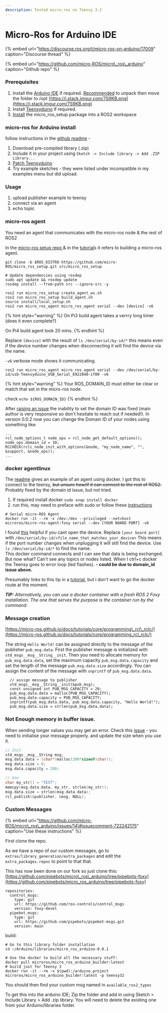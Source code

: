 ```yaml
---
description: Tested micro-ros on Teensy 3.2
---
```


# Micro-Ros for Arduino IDE

{% embed url="https://discourse.ros.org/t/micro-ros-on-arduino/17009" caption="Discourse thread" %}

{% embed url="https://github.com/micro-ROS/micro\_ros\_arduino" caption="Github repo" %}

### Prerequisites 

1. Install the [Arduino IDE](https://www.arduino.cc/en/software) if required. [Recommended](https://askubuntu.com/questions/107619/how-to-install-the-latest-arduino-ide) to unpack then move the folder to /opt [https://i.stack.imgur.com/7S9KB.png](https://i.stack.imgur.com/7S9KB.png)
2. Install [Teensyduino](https://www.pjrc.com/teensy/td_download.html) if required.
3. [Install](https://micro-ros.github.io/docs/tutorials/core/first_application_linux/) the micro\_ros\_setup package into a ROS2 workspace

### micro-ros for Arduino install

follow instructions in the [github readme](https://github.com/micro-ROS/micro_ros_arduino#how-to-use-the-precompiled-library) - 

1. Download pre-compiled library \(.zip\)
2. Include it in your project using `Sketch -> Include library -> Add .ZIP Library...`
3. [Patch Teensyduino](https://github.com/micro-ROS/micro_ros_arduino#patch-teensyduino)
4. Try example sketches - they were listed under incompatible in my examples menu but did upload.

### Usage

1. upload publisher example to teensy
2. connect via an agent
3. echo topic

### micro-ros agent

You need an agent that communicates with the micro-ros node & the rest of ROS2

In the [micro-ros setup repo ](https://github.com/micro-ROS/micro_ros_setup#building-micro-ros-agent)& in the [tutorial](https://micro-ros.github.io/docs/tutorials/core/first_application_rtos/freertos/)s it refers to building a micro-ros agent.

```text
git clone -b $ROS_DISTRO https://github.com/micro-ROS/micro_ros_setup.git src/micro_ros_setup

# Update dependencies using rosdep
sudo apt update && rosdep update
rosdep install --from-path src --ignore-src -y

ros2 run micro_ros_setup create_agent_ws.sh
ros2 run micro_ros_setup build_agent.sh
source install/local_setup.sh
ros2 run micro_ros_agent micro_ros_agent serial --dev [device] -v6
```

{% hint style="warning" %}
On Pi3 build agent takes a verrry long timer \(does it even complete?\)

On Pi4 build agent took 20 mins.
{% endhint %}

Replace `[device]` with the result of `ls /dev/serial/by-id/*` this means even if the device number changes when disconnecting it will find the device via the name.

`-v6` verbose mode shows it communicating.

```text
ros2 run micro_ros_agent micro_ros_agent serial --dev /dev/serial/by-id/usb-Teensyduino_USB_Serial_6922840-if00 -v6
```

{% hint style="warning" %}
Your ROS\_DOMAIN\_ID must either be clear or match that set in the micro-ros node.

check `echo ${ROS_DOMAIN_ID}`
{% endhint %}

After [raising an issue](https://github.com/micro-ROS/micro_ros_arduino/issues/21#issuecomment-724558682) the inability to set the domain ID was fixed \(main author is very responsive so don't hesitate to reach out if needed!\). In version 0.0.2 now you can change the Domain ID of your nodes using something like:

```text
...
rcl_node_options_t node_ops = rcl_node_get_default_options();
node_ops.domain_id = 10;
RCCHECK(rclc_node_init_with_options(&node, "my_node_name", "", &support, &node_ops));
...
```



### docker agentlinux

The [readme](https://github.com/micro-ROS/micro_ros_arduino#how-to-use-the-precompiled-library) gives an example of an agent using docker. I got this to connect to the teensy, ~~but unsure how/if it can connect to the rest of ROS2.~~ Probably fixed by the domain id issue, but not tried.

1. If required install docker `sudo snap install docker`
2. run this, may need to preface with sudo or follow these [instructions](https://docs.docker.com/engine/install/linux-postinstall/)  

```text
# Serial micro-ROS Agent
docker run -it --rm -v /dev:/dev --privileged --net=host microros/micro-ros-agent:foxy serial --dev [YOUR BOARD PORT] -v6
```

I found [this](https://www.losant.com/blog/how-to-access-serial-devices-in-docker) helpful if you cant open the device. Replace `[your board port]` with `/dev/serial/by-id/<file_name_that_matches_your_device>` This means if the port number changes when unplugging it will still find the device. Use `ls /dev/serial/by-id/*` to find the name.  
This docker command connects and I can see that data is being exchanged. But now what? Can't see any topics or nodes listed. When I ctrl+c docker the Teensy goes to error loop \(led flashes\). **- could be due to domain\_id issue above.**

Presumably links to this tip in a [tutorial](https://micro-ros.github.io/docs/tutorials/core/first_application_linux/), but i don't want to go the docker route at the moment.

_**TIP:** Alternatively, you can use a docker container with a fresh ROS 2 Foxy installation. The one that serves the purpose is the container run by the command:_

### Message creation

[https://micro-ros.github.io/docs/tutorials/core/programming\_rcl\_rclc/](https://micro-ros.github.io/docs/tutorials/core/programming_rcl_rclc/)

The string `Hello World!` can be assigned directly to the message of the publisher `pub_msg.data`. First the publisher message is initialized with `std_msgs__msg__String__init`. Then you need to allocate memory for `pub_msg.data.data`, set the maximum capacity `pub_msg.data.capacity` and set the length of the message `pub_msg.data.size` accordingly. You can assign the content of the message with `snprintf` of `pub_msg.data.data`.

```text
  // assign message to publisher
  std_msgs__msg__String__init(&pub_msg);
  const unsigned int PUB_MSG_CAPACITY = 20;
  pub_msg.data.data = malloc(PUB_MSG_CAPACITY);
  pub_msg.data.capacity = PUB_MSG_CAPACITY;
  snprintf(pub_msg.data.data, pub_msg.data.capacity, "Hello World!");
  pub_msg.data.size = strlen(pub_msg.data.data);
```

### 

### Not Enough memory in buffer issue.

When sending longer values you may get an error. Check this [issue](https://github.com/micro-ROS/micro_ros_arduino/issues/23) - you need to initialise your message properly. and update the size when you use it.

```cpp
// Init
std_msgs__msg__String msg;
msg.data.data = (char*)malloc(200*sizeof(char));
msg.data.size = 0;
msg.data.capacity = 200;

// Use
char my_str[] = "TEST";
memcpy(msg.data.data, my_str, strlen(my_str));
msg.data.size = strlen(msg.data.data);
rcl_publish(&publisher, &msg, NULL);
```

### Custom Messages

{% embed url="https://github.com/micro-ROS/micro\_ros\_arduino/issues/14\#issuecomment-722242175" caption="Use these instructions" %}

First clone the repo.

As we have a repo of our custom messages, go to `extras/library_generation/extra_packages` and edit the `extra_packages.repos` to point to that that.

This has now been done on our fork so just clone this: [https://github.com/pipebots/micro\_ros\_arduino/tree/pipebots-foxy](https://github.com/pipebots/micro_ros_arduino/tree/pipebots-foxy) 

```text
repositories:
  control_msgs:
    type: git
    url: https://github.com/ros-controls/control_msgs
    version: foxy-devel
  pipebot_msgs:
    type: git
    url: https://github.com/pipebots/pipebot-msgs.git
    version: main
```

build:

```text
# Go to this library folder installation
cd ~/Arduino/libraries/micro_ros_arduino-0.0.1

# Use the docker to build all the necessary stuff:
docker pull microros/micro_ros_arduino_builder:latest
# build just for Teensy 3
docker run -it --rm -v $(pwd):/arduino_project microros/micro_ros_arduino_builder:latest -p teensy32
```

You should then find your custom msg named in `available_ros2_types`

To get this into the arduino IDE; Zip the folder and add in using Sketch &gt; Include Library &gt; Add .zip library. You will need to delete the existing one from your Arduino/libraries folder. 

